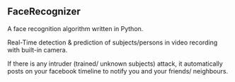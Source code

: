 ## FaceRecognizer

A face recognition algorithm written in Python.

Real-Time detection & prediction of subjects/persons in video recording with built-in camera.

If there is any intruder (trained/ unknown subjects) attack, it automatically posts on your facebook timeline to notify you and your friends/ neighbours.
